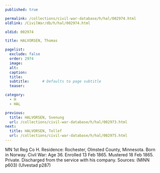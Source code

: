 ```yaml
---
published: true

permalink: /collections/civil-war-database/h/hal/002974.html
oldlink: /CivilWar/db/h/hal/002974.html

oldid: 002974

title: HALVORSEN, Thomas

pagelist:
  exclude: false
  order: 2974
  image: 
  alt:
  caption:
  title:
  subtitle:      # Defaults to page subtitle
  teaser:

category: 
  - H 
  - HAL

previous:
  title: HALVORSEN, Svenung
  url: /collections/civil-war-database/h/hal/002973.html  
next:
  title: HALVORSEN, Tollef
  url: /collections/civil-war-database/h/hal/002975.html   
---
```

MN 1st Reg Co H. Residence: Rochester, Olmsted County, Minnesota. Born in Norway. Civil War: Age 36. Enrolled 13 Feb 1865. Mustered 18 Feb 1865. Private. Discharged from the service with his company. Sources: (MINN p603) (Ulvestad p287)